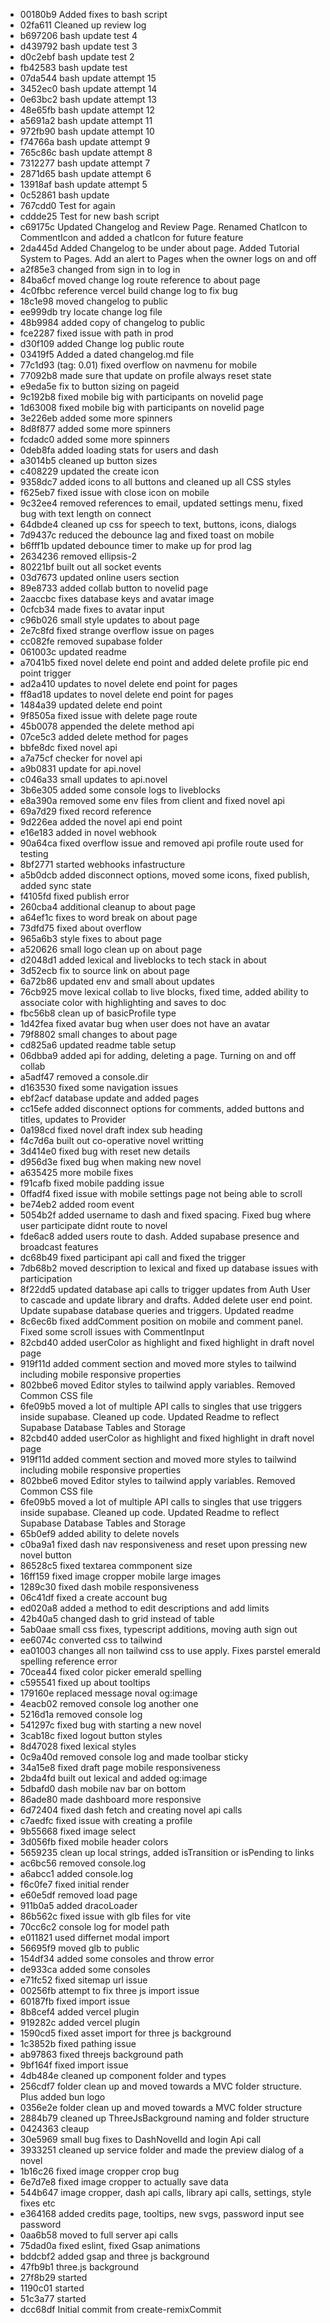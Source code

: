 * 00180b9 Added fixes to bash script
* 02fa611 Cleaned up review log
* b697206 bash update test 4
* d439792 bash update test 3
* d0c2ebf bash update test 2
* fb42583 bash update test
* 07da544 bash update attempt 15
* 3452ec0 bash update attempt 14
* 0e63bc2 bash update attempt 13
* 48e65fb bash update attempt 12
* a5691a2 bash update attempt 11
* 972fb90 bash update attempt 10
* f74766a bash update attempt 9
* 765c86c bash update attempt 8
* 7312277 bash update attempt 7
* 2871d65 bash update attempt 6
* 13918af bash update attempt 5
* 0c52861 bash update
* 767cdd0 Test for again
* cddde25 Test for new bash script
* c69175c Updated Changelog and Review Page. Renamed ChatIcon to CommentIcon and added a chatIcon for future feature
* 2da445d Added Changelog to be under about page. Added Tutorial System to Pages. Add an alert to Pages when the owner logs on and off
* a2f85e3 changed from sign in to log in
* 84ba6cf moved change log route reference to about page
* 4c0fbbc reference vercel build change log to fix bug
* 18c1e98 moved changelog to public
* ee999db try locate change log file
* 48b9984 added copy of changelog to public
* fce2287 fixed issue with path in prod
* d30f109 added Change log public route
* 03419f5 Added a dated changelog.md file
* 77c1d93 (tag: 0.01) fixed overflow on navmenu for mobile
* 77092b8 made sure that update on profile always reset state
* e9eda5e fix to button sizing on pageid
* 9c192b8 fixed mobile big with participants on novelid page
* 1d63008 fixed mobile big with participants on novelid page
* 3e226eb added some more spinners
* 8d8f877 added some more spinners
* fcdadc0 added some more spinners
* 0deb8fa added loading stats for users and dash
* a3014b5 cleaned up button sizes
* c408229 updated the create icon
* 9358dc7 added icons to all buttons and cleaned up all CSS styles
* f625eb7 fixed issue with close icon on mobile
* 9c32ee4 removed references to email, updated settings menu, fixed bug with text length on connect
* 64dbde4 cleaned up css for speech to text, buttons, icons, dialogs
* 7d9437c reduced the debounce lag and fixed toast on mobile
* b6fff1b updated debounce timer to make up for prod lag
* 2634236 removed ellipsis-2
* 80221bf built out all socket events
* 03d7673 updated online users section
* 89e8733 added collab button to novelid page
* 2aaccbc fixes database keys and avatar image
* 0cfcb34 made fixes to avatar input
* c96b026 small style updates to about page
* 2e7c8fd fixed strange overflow issue on pages
* cc082fe removed supabase folder
* 061003c updated readme
* a7041b5 fixed novel delete end point and added delete profile pic end point trigger
* ad2a410 updates to novel delete end point for pages
* ff8ad18 updates to novel delete end point for pages
* 1484a39 updated delete end point
* 9f8505a fixed issue with delete page route
* 45b0078 appended the delete method api
* 07ce5c3 added delete method for pages
* bbfe8dc fixed novel api
* a7a75cf checker for novel api
* a9b0831 update for api.novel
* c046a33 small updates to api.novel
* 3b6e305 added some console logs to liveblocks
* e8a390a removed some env files from client and fixed novel api
* 69a7d29 fixed record reference
* 9d226ea added the novel api end point
* e16e183 added in novel webhook
* 90a64ca fixed overflow issue and removed api profile route used for testing
* 8bf2771 started webhooks infastructure
* a5b0dcb added disconnect options, moved some icons, fixed publish, added sync state
* f4105fd fixed publish error
* 260cba4 additional cleanup to about page
* a64ef1c fixes to word break on about page
* 73dfd75 fixed about overflow
* 965a6b3 style fixes to about page
* a520626 small logo clean up on about page
* d2048d1 added lexical and liveblocks to tech stack in about
* 3d52ecb fix to source link on about page
* 6a72b86 updated env and small about updates
* 76cb925 move lexical collab to live blocks, fixed time, added ability to associate color with highlighting and saves to doc
* fbc56b8 clean up of basicProfile type
* 1d42fea fixed avatar bug when user does not have an avatar
* 79f8802 small changes to about page
* cd825a6 updated readme table setup
* 06dbba9 added api for adding, deleting a page. Turning on and off collab
* a5adf47 removed a console.dir
* d163530 fixed some navigation issues
* ebf2acf database update and added pages
* cc15efe added disconnect options for comments, added buttons and titles, updates to Provider
* 0a198cd fixed novel draft index sub heading
* f4c7d6a built out co-operative novel writting
* 3d414e0 fixed bug with reset new details
* d956d3e fixed bug when making new novel
* a635425 more mobile fixes
* f91cafb fixed mobile padding issue
* 0ffadf4 fixed issue with mobile settings page not being able to scroll
* be74eb2 added room event
* 5054b2f added username to dash and fixed spacing. Fixed bug where user participate didnt route to novel
* fde6ac8 added users route to dash. Added supabase presence and broadcast features
* dc68b49 fixed participant api call and fixed the trigger
* 7db68b2 moved description to lexical and fixed up database issues with participation
* 8f22dd5 updated database api calls to trigger updates from Auth User to cascade and update library and drafts. Added delete user end point. Update supabase database queries and triggers. Updated readme
* 8c6ec6b fixed addComment position on mobile and comment panel. Fixed some scroll issues with CommentInput
* 82cbd40 added userColor as highlight and fixed highlight in draft novel page
* 919f11d added comment section and moved more styles to tailwind including mobile responsive properties
* 802bbe6 moved Editor styles to tailwind apply variables. Removed Common CSS file
* 6fe09b5 moved a lot of multiple API calls to singles that use triggers inside supabase. Cleaned up code. Updated Readme to reflect Supabase Database Tables and Storage
* 82cbd40 added userColor as highlight and fixed highlight in draft novel page
* 919f11d added comment section and moved more styles to tailwind including mobile responsive properties
* 802bbe6 moved Editor styles to tailwind apply variables. Removed Common CSS file
* 6fe09b5 moved a lot of multiple API calls to singles that use triggers inside supabase. Cleaned up code. Updated Readme to reflect Supabase Database Tables and Storage
* 65b0ef9 added ability to delete novels
* c0ba9a1 fixed dash nav responsiveness and reset upon pressing new novel button
* 86528c5 fixed textarea commponent size
* 16ff159 fixed image cropper mobile large images
* 1289c30 fixed dash mobile responsiveness
* 06c41df fixed a create account bug
* ed020a8 added a method to edit descriptions and add limits
* 42b40a5 changed dash to grid instead of table
* 5ab0aae small css fixes, typescript additions, moving auth sign out
* ee6074c converted css to tailwind
* ea01003 changes all non tailwind css to use apply. Fixes parstel emerald spelling reference error
* 70cea44 fixed color picker emerald spelling
* c595541 fixed up about tooltips
* 179160e replaced message noval og:image
* 4eacb02 removed console log another one
* 5216d1a removed console log
* 541297c fixed bug with starting a new novel
* 3cab18c fixed logout button styles
* 8d47028 fixed lexical styles
* 0c9a40d removed console log and made toolbar sticky
* 34a15e8 fixed draft page mobile responsiveness
* 2bda4fd built out lexical and added og:image
* 5dbafd0 dash mobile nav bar on bottom
* 86ade80 made dashboard more responsive
* 6d72404 fixed dash fetch and creating novel api calls
* c7aedfc fixed issue with creating a profile
* 9b55668 fixed image select
* 3d056fb fixed mobile header colors
* 5659235 clean up local strings, added isTransition or isPending to links
* ac6bc56 removed console.log
* a6abcc1 added console.log
* f6c0fe7 fixed initial render
* e60e5df removed load page
* 911b0a5 added dracoLoader
* 86b562c fixed issue with glb files for vite
* 70cc6c2 console log for model path
* e011821 used differnet modal import
* 56695f9 moved glb to public
* 154df34 added some consoles and throw error
* de933ca added some consoles
* e71fc52 fixed sitemap url issue
* 00256fb attempt to fix three js import issue
* 60187fb fixed import issue
* 8b8cef4 added vercel plugin
* 919282c added vercel plugin
* 1590cd5 fixed asset import for three js background
* 1c3852b fixed pathing issue
* ab97863 fixed threejs background path
* 9bf164f fixed import issue
* 4db484e cleaned up component folder and types
* 256cdf7 folder clean up and moved towards a MVC folder structure. Plus added bun logo
* 0356e2e folder clean up and moved towards a MVC folder structure
* 2884b79 cleaned up ThreeJsBackground naming and folder structure
* 0424363 cleaup
* 30e5969 small bug fixes to DashNovelId and login Api call
* 3933251 cleaned up service folder and made the preview dialog of a novel
* 1b16c26 fixed image cropper crop bug
* 6e7d7e8 fixed image cropper to actually save data
* 544b647 image cropper, dash api calls, library api calls, settings, style fixes etc
* e364168 added credits page, tooltips, new svgs, password input see password
* 0aa6b58 moved to full server api calls
* 75dad0a fixed eslint, fixed Gsap animations
* bddcbf2 added gsap and three js background
* 47fb9b1 three.js background
* 27f8b29 started
* 1190c01 started
* 51c3a77 started
* dcc68df Initial commit from create-remixCommit
